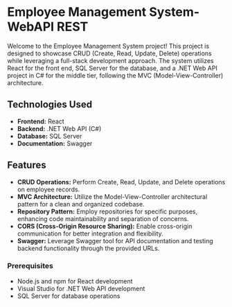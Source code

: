 
# Employee Management System-WebAPI REST

Welcome to the Employee Management System project! This project is designed to showcase CRUD (Create, Read, Update, Delete) operations while leveraging a full-stack development approach. The system utilizes React for the front end, SQL Server for the database, and a .NET Web API project in C# for the middle tier, following the MVC (Model-View-Controller) architecture.

## Technologies Used

- **Frontend:** React
- **Backend:** .NET Web API (C#)
- **Database:** SQL Server
- **Documentation:** Swagger

## Features

- **CRUD Operations:** Perform Create, Read, Update, and Delete operations on employee records.
- **MVC Architecture:** Utilize the Model-View-Controller architectural pattern for a clean and organized codebase.
- **Repository Pattern:** Employ repositories for specific purposes, enhancing code maintainability and separation of concerns.
- **CORS (Cross-Origin Resource Sharing):** Enable cross-origin communication for better integration and flexibility.
- **Swagger:** Leverage Swagger tool for API documentation and testing backend functionality through the provided URLs.


### Prerequisites

- Node.js and npm for React development
- Visual Studio for .NET Web API development
- SQL Server for database operations


